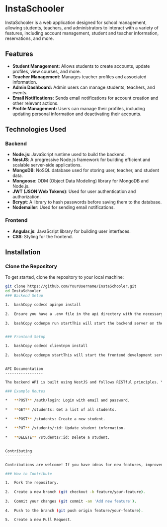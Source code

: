 # InstaSchooler

InstaSchooler is a web application designed for school management, allowing students, teachers, and administrators to interact with a variety of features, including account management, student and teacher information, reservations, and more.

## Features

- **Student Management:** Allows students to create accounts, update profiles, view courses, and more.
- **Teacher Management:** Manages teacher profiles and associated information.
- **Admin Dashboard:** Admin users can manage students, teachers, and events.
- **Email Notifications:** Sends email notifications for account creation and other relevant actions.
- **Profile Management:** Users can manage their profiles, including updating personal information and deactivating their accounts.

## Technologies Used

### Backend

- **Node.js**: JavaScript runtime used to build the backend.
- **NestJS**: A progressive Node.js framework for building efficient and scalable server-side applications.
- **MongoDB**: NoSQL database used for storing user, teacher, and student data.
- **Mongoose**: ODM (Object Data Modeling) library for MongoDB and Node.js.
- **JWT (JSON Web Tokens)**: Used for user authentication and authorization.
- **Bcrypt**: A library to hash passwords before saving them to the database.
- **Nodemailer**: Used for sending email notifications.

### Frontend

- **Angular.js**: JavaScript library for building user interfaces.
- **CSS**: Styling for the frontend.

## Installation

### Clone the Repository

To get started, clone the repository to your local machine:

```bash
git clone https://github.com/YourUsername/InstaSchooler.git
cd InstaSchooler
### Backend Setup

1.  bashCopy codecd apinpm install
    
2.  Ensure you have a .env file in the api directory with the necessary configurations. Example:makefileCopy codeMONGO\_URI=mongodb://localhost:27017/instaschoolerJWT\_SECRET=your\_jwt\_secret\_keyEMAIL\_USER=your\_email@example.comEMAIL\_PASS=your\_email\_password
    
3.  bashCopy codenpm run startThis will start the backend server on the default port, usually 3000.
    

### Frontend Setup

1.  bashCopy codecd clientnpm install
    
2.  bashCopy codenpm startThis will start the frontend development server and should automatically open the application in your default web browser.
    

API Documentation
-----------------

The backend API is built using NestJS and follows RESTful principles. You can refer to the API documentation for details on how to interact with the system.

### Example Routes

*   **POST** /auth/login: Login with email and password.
    
*   **GET** /students: Get a list of all students.
    
*   **POST** /students: Create a new student.
    
*   **PUT** /students/:id: Update student information.
    
*   **DELETE** /students/:id: Delete a student.
    

Contributing
------------

Contributions are welcome! If you have ideas for new features, improvements, or bug fixes, feel free to submit an issue or create a pull request.

### How to Contribute

1.  Fork the repository.
    
2.  Create a new branch (git checkout -b feature/your-feature).
    
3.  Commit your changes (git commit -am 'Add new feature').
    
4.  Push to the branch (git push origin feature/your-feature).
    
5.  Create a new Pull Request.